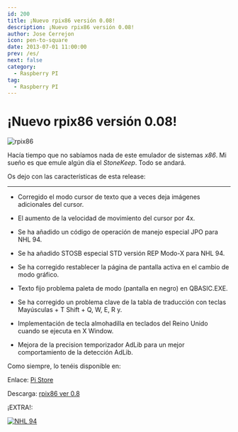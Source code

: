 ```yaml
---
id: 200
title: ¡Nuevo rpix86 versión 0.08!
description: ¡Nuevo rpix86 versión 0.08!
author: Jose Cerrejon
icon: pen-to-square
date: 2013-07-01 11:00:00
prev: /es/
next: false
category:
  - Raspberry PI
tag:
  - Raspberry PI
---
```


# ¡Nuevo rpix86 versión 0.08!

![rpix86](/images/rpix86_logo.jpg)

Hacía tiempo que no sabíamos nada de este emulador de sistemas *x86*. Mi sueño es que emule algún día el *StoneKeep*. Todo se andará.

Os dejo con las características de esta release:

- - -
* Corregido el modo cursor de texto que a veces deja imágenes adicionales del cursor.

* El aumento de la velocidad de movimiento del cursor por 4x.

* Se ha añadido un código de operación de manejo especial JPO para NHL 94.

* Se ha añadido STOSB especial STD versión REP Modo-X para NHL 94.

* Se ha corregido restablecer la página de pantalla activa en el cambio de modo gráfico.

* Texto fijo problema paleta de modo (pantalla en negro) en QBASIC.EXE.

* Se ha corregido un problema clave de la tabla de traducción con teclas Mayúsculas + T Shift + Q, W, E, R y.

* Implementación de tecla almohadilla en teclados del Reino Unido cuando se ejecuta en X Window.

* Mejora de la precision temporizador AdLib para un mejor comportamiento de la detección AdLib.

Como siempre, lo tenéis disponible en:

Enlace: [Pi Store](http://rpix86.patrickaalto.com/rdown.html)

Descarga: [rpix86 ver 0.8](http://rpix86.patrickaalto.com/rpix86.zip)

¡EXTRA!:

<a href="/res/nhl94.zip">![NHL 94](/images/2013/07/nhl94.jpg "¡Descarga y juega NHL '94!")</a>